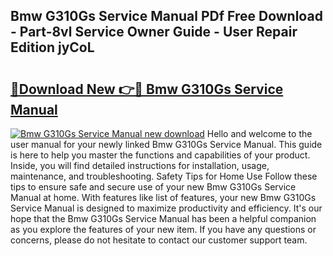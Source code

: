 ## Bmw G310Gs Service Manual PDf Free Download - Part-8vl Service Owner Guide - User Repair Edition jyCoL

# <h2><a href="http://bc34725.oget.top/?id=Bmw+G310Gs+Service+Manual">🔗Download New 👉🔴 Bmw G310Gs Service Manual</a></h2>

[![Bmw G310Gs Service Manual new download](https://i.imgur.com/5g1atiW.png)](http://bc34725.oget.top/?id=Bmw+G310Gs+Service+Manual)
Hello and welcome to the user manual for your newly linked Bmw G310Gs Service Manual. This guide is here to help you master the functions and capabilities of your product. Inside, you will find detailed instructions for installation, usage, maintenance, and troubleshooting. Safety Tips for Home Use Follow these tips to ensure safe and secure use of your new Bmw G310Gs Service Manual at home. With features like list of features, your new Bmw G310Gs Service Manual is designed to maximize productivity and efficiency. It's our hope that the Bmw G310Gs Service Manual has been a helpful companion as you explore the features of your new item. If you have any questions or concerns, please do not hesitate to contact our customer support team.
